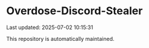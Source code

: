 # Overdose-Discord-Stealer

Last updated: 2025-07-02 10:15:31

This repository is automatically maintained.
